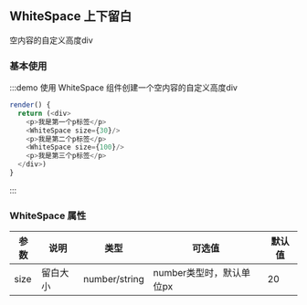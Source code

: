 ## WhiteSpace 上下留白
空内容的自定义高度div

### 基本使用
:::demo
使用 WhiteSpace 组件创建一个空内容的自定义高度div
```js
render() {
  return (<div>
    <p>我是第一个p标签</p>
    <WhiteSpace size={30}/>
    <p>我是第二个p标签</p>
    <WhiteSpace size={100}/>
    <p>我是第三个p标签</p>
  </div>)
}
```
:::


### WhiteSpace 属性

| 参数      | 说明          | 类型      | 可选值                           | 默认值  |
|---------- |-------------- |---------- |--------------------------------  |-------- |
| size | 留白大小 | number/string | number类型时，默认单位px | 20 |
